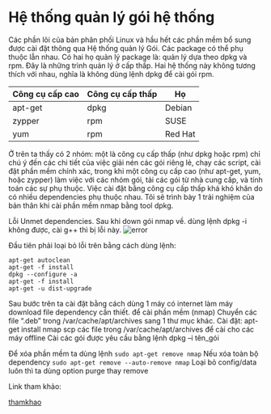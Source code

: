 
# Hệ thống quản lý gói hệ thống

Các phần lõi của bản phân phối Linux và hầu hết các phần mềm bổ sung được cài đặt thông qua Hệ thống quản lý Gói. 
 Các package có thể phụ thuộc lẫn nhau. Có hai họ quản lý package là: quản lý dựa theo dpkg và rpm. Đây là những trình quản lý
ở cấp thấp. Hai hệ thống này không tương thích với nhau, nghĩa là không dùng lệnh dpkg để cài gói rpm.

| **Công cụ cấp cao** | **Công cụ cấp thấp** | **Họ**      |
|-----------------|------------------|---------|
| apt-get         | dpkg             | Debian  |
| zypper          | rpm              | SUSE    |
| yum             | rpm              | Red Hat |



 Ở trên ta thấy có 2 nhóm: một là công cụ cấp thấp (như dpkg hoặc rpm) chỉ chú ý đến các chi tiết của việc 
giải nén các gói riêng lẻ, chạy các script, cài đặt phần mềm chính xác, trong khi một công cụ cấp cao (như apt-get, yum, hoặc
 zypper) làm việc với các nhóm gói, tải các gói từ nhà cung cấp, và tính toán các sự phụ thuộc. Việc cài đặt bằng công cụ cấp thấp
 khá khó khăn do có nhiều dependencies phụ thuộc nhau. Tôi sẽ trình bày 1 trải nghiệm của bản thân khi cài phần mềm nmap bằng tool dpkg.
 
 
Lỗi Unmet dependencies.
Sau khi down gói nmap về. dùng lệnh dpkg -i không được, cài g++ thì bị lỗi này.
![error](https://imgur.com/a/TlFUN)


Đầu tiên phải loại bỏ lỗi trên bằng cách dùng lệnh:

```
apt-get autoclean
apt-get -f install
dpkg --configure -a
apt-get -f install
apt-get -u dist-upgrade
```

Sau bước trên ta cài đặt bằng cách dùng 1 máy có internet làm máy download file dependency cần thiết. để cài phần mềm (nmap) 
Chuyển các file “.deb” trong /var/cache/apt/archives sang 1 thư mục khác.
Cài đặt: apt-get install nmap
scp các file trong /var/cache/apt/archives để cài cho các máy offline
Cài các gói được yêu cầu bằng lệnh dpkg –i tên_gói


Để xóa phần mềm ta dùng lệnh `sudo apt-get remove nmap`
Nếu xóa toàn bộ dependency `sudo apt-get remove --auto-remove nmap`
Loại bỏ config/data luôn thì ta dùng option purge thay remove

Link tham khảo: 

[thamkhao](https://askubuntu.com/questions/408608/saving-a-apt-get-file-for-future-installations-how-do-i-do-it)

